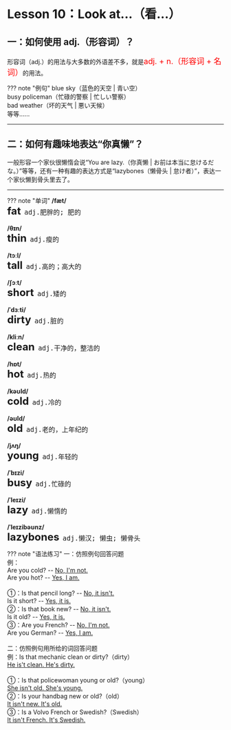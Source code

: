 # Lesson 10：Look at...（看...）


## 一：如何使用 adj.（形容词）？

形容词（adj.）的用法与大多数的外语差不多，就是<font color=red size=4>adj. + n.（形容词 + 名词）</font>的用法。

??? note "例句"
    blue sky（蓝色的天空 | 青い空）<br>
    busy policeman（忙碌的警察 | 忙しい警察）<br>
    bad weather（坏的天气 | 悪い天候）<br>
    等等......


---
## 二：如何有趣味地表达“你真懒”？

一般形容一个家伙很懒惰会说“You are lazy.（你真懒 | お前は本当に怠けるだな。）”等等，还有一种有趣的表达方式是“lazybones（懒骨头 | 怠け者）”，表达一个家伙懒到骨头里去了。


---
??? note "单词"
    **/fæt/**<br>
    <font size=5>**fat**</font>&nbsp;&nbsp;<font size=4>`adj.肥胖的; 肥的`</font><br>
    <br>
    **/θɪn/**<br>
    <font size=5>**thin**</font>&nbsp;&nbsp;<font size=4>`adj.瘦的`</font><br>
    <br>
    **/tɔːl/**<br>
    <font size=5>**tall**</font>&nbsp;&nbsp;<font size=4>`adj.高的；高大的`</font><br>
    <br>
    **/ʃɔːt/**<br>
    <font size=5>**short**</font>&nbsp;&nbsp;<font size=4>`adj.矮的`</font><br>
    <br>
    **/ˈdɜːti/**<br>
    <font size=5>**dirty**</font>&nbsp;&nbsp;<font size=4>`adj.脏的`</font><br>
    <br>
    **/kliːn/**<br>
    <font size=5>**clean**</font>&nbsp;&nbsp;<font size=4>`adj.干净的，整洁的`</font><br>
    <br>
    **/hɒt/**<br>
    <font size=5>**hot**</font>&nbsp;&nbsp;<font size=4>`adj.热的`</font><br>
    <br>
    **/kəʊld/**<br>
    <font size=5>**cold**</font>&nbsp;&nbsp;<font size=4>`adj.冷的`</font><br>
    <br>
    **/əʊld/**<br>
    <font size=5>**old**</font>&nbsp;&nbsp;<font size=4>`adj.老的，上年纪的`</font><br>
    <br>
    **/jʌŋ/**<br>
    <font size=5>**young**</font>&nbsp;&nbsp;<font size=4>`adj.年轻的`</font><br>
    <br>
    **/ˈbɪzi/**<br>
    <font size=5>**busy**</font>&nbsp;&nbsp;<font size=4>`adj.忙碌的`</font><br>
    <br>
    **/ˈleɪzi/**<br>
    <font size=5>**lazy**</font>&nbsp;&nbsp;<font size=4>`adj.懒惰的`</font><br>
    <br>
    **/ˈleɪzibəʊnz/**<br>
    <font size=5>**lazybones**</font>&nbsp;&nbsp;<font size=4>`adj.懒汉; 懒虫; 懒骨头`</font><br>


??? note "语法练习"
    一：仿照例句回答问题<br>
    例：<br>
    Are you cold?  -- <u>No, I'm not.</u><br>
    Are you hot?  -- <u>Yes, I am.</u><br>
    <br>
    ①：Is that pencil long?  -- <u>No, it isn't.</u><br>
    Is it short?  -- <u>Yes, it is.</u><br>
    ②：Is that book new?  -- <u>No, it isn't.</u><br>
    Is it old?  -- <u>Yes, it is.</u><br>
    ③：Are you French?  -- <u>No, I'm not.</u><br>
    Are you German?  -- <u>Yes, I am.</u><br>
    <br>
    二：仿照例句用所给的词回答问题<br>
    例：Is that mechanic clean or dirty?（dirty）<br> <u>He is't clean. He's dirty.</u><br>
    <br>
    ①：Is that policewoman young or old?（young）<br>
    <u>She isn't old. She's young.</u><br>
    ②：Is your handbag new or old?（old）<br>
    <u>It isn't new. It's old.</u><br>
    ③：Is a Volvo French or Swedish?（Swedish）<br>
    <u>It isn't French. It's Swedish.</u><br>

